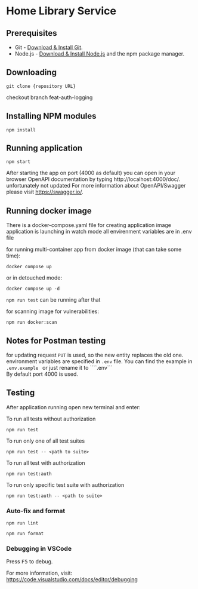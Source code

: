 # Home Library Service

## Prerequisites

- Git - [Download & Install Git](https://git-scm.com/downloads).
- Node.js - [Download & Install Node.js](https://nodejs.org/en/download/) and the npm package manager.

## Downloading

```
git clone {repository URL}
```
checkout branch feat-auth-logging

## Installing NPM modules

```
npm install
```

## Running application

```
npm start
```

After starting the app on port (4000 as default) you can open
in your browser OpenAPI documentation by typing http://localhost:4000/doc/. unfortunately not updated
For more information about OpenAPI/Swagger please visit https://swagger.io/.

## Running docker image
There is a docker-compose.yaml file for creating application image
application is launching in watch mode
all envirenment variables are in .env file

for running multi-container app from docker image (that can take some time):
```
docker compose up
```
or in detouched mode:
```
docker compose up -d
```
```npm run test``` can be running after that

for scanning image for vulnerabilities:
```
npm run docker:scan
```
## Notes for Postman testing

for updating request ```PUT``` is used, so the new entity replaces the old one.   
environment variables are specified in ```.env``` file. You can find the example in ```.env.example ``` or just rename it to ````.env```  
By default port 4000 is used.   

## Testing

After application running open new terminal and enter:

To run all tests without authorization

```
npm run test
```

To run only one of all test suites

```
npm run test -- <path to suite>
```

To run all test with authorization

```
npm run test:auth
```

To run only specific test suite with authorization

```
npm run test:auth -- <path to suite>
```

### Auto-fix and format

```
npm run lint
```

```
npm run format
```

### Debugging in VSCode

Press <kbd>F5</kbd> to debug.

For more information, visit: https://code.visualstudio.com/docs/editor/debugging

